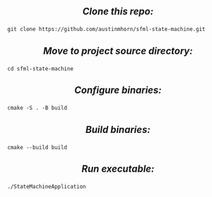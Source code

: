 <h2><p align="center"><i>Clone this repo: </i></p></h2>

    git clone https://github.com/austinmhorn/sfml-state-machine.git

<h2><p align="center"><i>Move to project source directory: </i></p></h2>

    cd sfml-state-machine
    
 <h2><p align="center"><i>Configure binaries: </i></p></h2>

    cmake -S . -B build

 <h2><p align="center"><i>Build binaries: </i></p></h2>

    cmake --build build
    
 <h2><p align="center"><i>Run executable: </i></p></h2>

    ./StateMachineApplication
